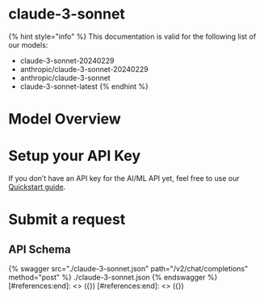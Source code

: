 [#references:start]: <> ({ "template": "openapi" })
[#references:start]: <> ({ "template": "openapi" })
# claude-3-sonnet

{% hint style="info" %}
This documentation is valid for the following list of our models:
* claude-3-sonnet-20240229
* anthropic/claude-3-sonnet-20240229
* anthropic/claude-3-sonnet
* claude-3-sonnet-latest
{% endhint %}

# Model Overview


# Setup your API Key
If you don’t have an API key for the AI/ML API yet, feel free to use our [Quickstart guide](https://docs.aimlapi.com/quickstart/setting-up).

# Submit a request
## API Schema
{% swagger src="./claude-3-sonnet.json" path="/v2/chat/completions" method="post" %}
./claude-3-sonnet.json
{% endswagger %}
[#references:end]: <> ({})
[#references:end]: <> ({})